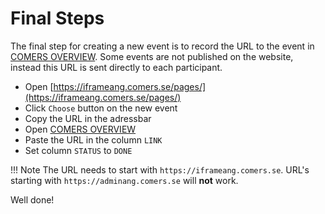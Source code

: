 # Final Steps

The final step for creating a new event is to record the URL to the event in [COMERS OVERVIEW](https://docs.google.com/spreadsheets/d/1a2BTf9VfGQlScm0UR8xB2wzFnm_yhQC8VP4iIygmMeM/edit?ts=5c07f01d#gid=1416145104). Some events are not published on the website, instead this URL is sent directly to each participant.

- Open [https://iframeang.comers.se/pages/](https://iframeang.comers.se/pages/)
- Click `Choose` button on the new event
- Copy the URL in the adressbar
- Open [COMERS OVERVIEW](https://docs.google.com/spreadsheets/d/1a2BTf9VfGQlScm0UR8xB2wzFnm_yhQC8VP4iIygmMeM/edit?ts=5c07f01d#gid=1416145104) 
- Paste the URL in the column `LINK`
- Set column `STATUS` to `DONE`

!!! Note
    The URL needs to start with `https://iframeang.comers.se`. URL's starting with `https://adminang.comers.se` will **not** work.

Well done!
